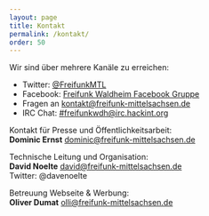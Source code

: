 ```yaml
---
layout: page
title: Kontakt
permalink: /kontakt/
order: 50
---
```


Wir sind über mehrere Kanäle zu erreichen:


* <i class="fa fa-twitter"></i> Twitter: [@FreifunkMTL](https://twitter.com/freifunkmtl)
* <i class="fa fa-facebook"></i> Facebook: [Freifunk Waldheim Facebook Gruppe](https://www.facebook.com/groups/FreifunkMittelsachsen/)
* <i class="fa fa-envelope"></i> Fragen an [kontakt@freifunk-mittelsachsen.de](mailto://kontakt@freifunk-mittelsachsen.de)
* <i class="fa fa-comment"></i> IRC Chat: [#freifunkwdh@irc.hackint.org](http://freifunk-waldheim.de:7778)


Kontakt für Presse und Öffentlichkeitsarbeit:  
**Dominic Ernst** <dominic@freifunk-mittelsachsen.de>

Technische Leitung und Organisation:  
**David Noelte** <david@freifunk-mittelsachsen.de>  
Twitter: @davenoelte  

Betreuung Webseite & Werbung:  
**Oliver Dumat** <olli@freifunk-mittelsachsen.de>
